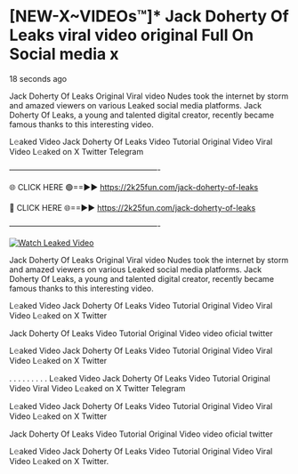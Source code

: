 # [NEW-X~VIDEOs™]* Jack Doherty Of Leaks viral video original Full On Social media x

18 seconds ago

Jack Doherty Of Leaks Original Viral video Nudes took the internet by storm and amazed viewers on various Leaked social media platforms. Jack Doherty Of Leaks, a young and talented digital creator, recently became famous thanks to this interesting video.

L𝚎aked Video Jack Doherty Of Leaks Video Tutorial Original Video Viral Video L𝚎aked on X Twitter Telegram

———————————————————-

🌐 CLICK HERE 🟢==►► https://2k25fun.com/jack-doherty-of-leaks

🔴 CLICK HERE 🌐==►► https://2k25fun.com/jack-doherty-of-leaks

———————————————————-

[![Watch Leaked Video](https://miro.medium.com/v2/resize:fit:828/format:webp/1*cilzJN44JGOrTw9NJCrNHA.gif "Watch Leaked Video")](https://2k25fun.com/jack-doherty-of-leaks)

Jack Doherty Of Leaks Original Viral video Nudes took the internet by storm and amazed viewers on various Leaked social media platforms. Jack Doherty Of Leaks, a young and talented digital creator, recently became famous thanks to this interesting video.

L𝚎aked Video Jack Doherty Of Leaks Video Tutorial Original Video Viral Video L𝚎aked on X Twitter

Jack Doherty Of Leaks Video Tutorial Original Video video oficial twitter

L𝚎aked Video Jack Doherty Of Leaks Video Tutorial Original Video Viral Video L𝚎aked on X Twitter

. . . . . . . . . L𝚎aked Video Jack Doherty Of Leaks Video Tutorial Original Video Viral Video L𝚎aked on X Twitter Telegram

L𝚎aked Video Jack Doherty Of Leaks Video Tutorial Original Video Viral Video L𝚎aked on X Twitter

Jack Doherty Of Leaks Video Tutorial Original Video video oficial twitter

L𝚎aked Video Jack Doherty Of Leaks Video Tutorial Original Video Viral Video L𝚎aked on X Twitter.